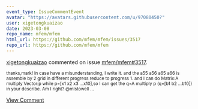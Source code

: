 ```yaml
---
event_type: IssueCommentEvent
avatar: "https://avatars.githubusercontent.com/u/97080450?"
user: xigetongkuaizao
date: 2023-03-08
repo_name: mfem/mfem
html_url: https://github.com/mfem/mfem/issues/3517
repo_url: https://github.com/mfem/mfem
---
```


<a href='https://github.com/xigetongkuaizao' target='_blank'>xigetongkuaizao</a> commented on issue <a href='https://github.com/mfem/mfem/issues/3517' target='_blank'>mfem/mfem#3517</a>.

<small>thanks,mark! In case have a misunderstanding, I write it. and the a55 a56 a65 a66 is assemble by 2 grid in different progress reduce to progress 1. and I can do Matrix:A multiply Vector:p while p=[x1 x2 x3 ...x10],so I can get the q=A multiply p (q=[b1 b2 ...b10]) in your describe. Am I right? @mlstowell ...</small>

<a href='https://github.com/mfem/mfem/issues/3517' target='_blank'>View Comment</a>
